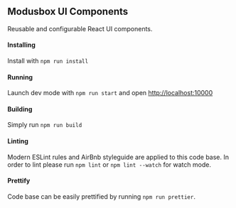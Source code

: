 ## Modusbox UI Components

Reusable and configurable React UI components.

#### Installing 
Install with `npm run install`

#### Running 
Launch dev mode with `npm run start` and open [http://localhost:10000](http://localhost:10000)

#### Building
Simply run `npm run build`

#### Linting
Modern ESLint rules and  AirBnb styleguide are applied to this code base.
In order to lint please run `npm lint` or `npm lint --watch` for watch mode.

#### Prettify
Code base can be easily prettified by running `npm run prettier`.  